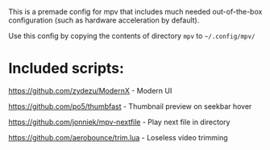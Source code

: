 This is a premade config for mpv that includes much needed out-of-the-box configuration (such as hardware acceleration by default).

Use this config by copying the contents of directory `mpv` to `~/.config/mpv/`

# Included scripts:

https://github.com/zydezu/ModernX       - Modern UI

https://github.com/po5/thumbfast        - Thumbnail preview on seekbar hover

https://github.com/jonniek/mpv-nextfile - Play next file in directory

https://github.com/aerobounce/trim.lua  - Loseless video trimming
